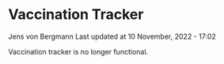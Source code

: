 Vaccination Tracker
================
Jens von Bergmann
Last updated at 10 November, 2022 - 17:02

Vaccination tracker is no longer functional.
